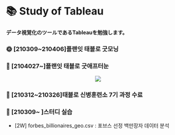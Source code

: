 # :books: Study of Tableau
#### データ視覚化のツールであるTableauを勉強します。


### :sun_with_face: [210309~210406]플랜잇 태블로 굿모닝


### :full_moon_with_face: [2104027~]플랜잇 태블로 굿애프터눈

<p align="center">
<img src="https://user-images.githubusercontent.com/70744232/118385011-2e8eab80-b646-11eb-88af-13a80565a512.jpg"> 
</p>

### :school_satchel: [210312~210326]태블로 신병훈련소 7기 과정 수료



### :school_satchel: [210309~ ]스터디 실습

- [2W] forbes_billionaires_geo.csv : 포브스 선정 백만장자 데이터 분석
